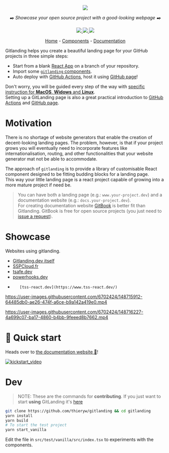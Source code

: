 <p align="center">
    <img src="https://user-images.githubusercontent.com/6702424/149700453-81e535ba-7196-4765-88bd-ab2b30e6875b.png">  
</p>
<p align="center">
    <i>✒️ Showcase your open source project with a good-looking webpage ✒️</i>
    <br>
    <br>
    <a href="https://github.com/thieryw/gitlanding/actions">
      <img src="https://github.com/thieryw/gitlanding/workflows/ci/badge.svg?branch=main">
    </a>
    <a href="https://github.com/thieryw/gitlanding/blob/cfa7b01db162602fa6622160377f4d4e3485d4fc/tsconfig.json#L14">
        <img src="https://camo.githubusercontent.com/0f9fcc0ac1b8617ad4989364f60f78b2d6b32985ad6a508f215f14d8f897b8d3/68747470733a2f2f62616467656e2e6e65742f62616467652f547970655363726970742f7374726963742532302546302539462539322541412f626c7565">
    </a>
    <a href="https://github.com/garronej/gitlanding/blob/main/LICENSE">
      <img src="https://img.shields.io/npm/l/gitlanding">
    </a>
</p>
<p align="center">
  <a href="https://www.gitlanding.dev/">Home</a> - 
  <a href="https://www.gitlanding.dev/storybook">Components</a> - 
  <a href="https://docs.gitlanding.dev/">Documentation</a>
</p>

Gitlanding helps you create a beautiful landing page for your GitHub projects in three simple steps:

-   Start from a blank [React App](https://create-react-app.dev/) on a branch of your repository.
-   Import some [`gitlanding` components](https://www.gitlanding.dev/storybook/).
-   Auto deploy with [GitHub Actions](https://github.com/features/actions), host it using [GitHub page](https://pages.github.com/)!

Don't worry, you will be guided every step of the way with [specific instruction for **MacOS**, **Widows** and **Linux**](https://docs.gitlanding.dev/#step-by-step-guide).  
Setting up a GitLanding page is also a great practical introduction to [GitHub Actions](https://github.com/features/actions) and [GitHub page](https://pages.github.com/).

# Motivation

There is no shortage of website generators that enable the creation of decent-looking landing pages.
The problem, however, is that if your project grows you will eventually need to incorporate
features like internationalisation, routing, and other functionalities that your website generator
mat not be able to accommodate.

The approach of `gitlanding` is to provide a library of customisable React component
designed to be fitting budding blocks for a landing page.  
This way your little landing page is a react project capable of growing into a more mature project if need be.

> You can have both a landing page (e.g.: `www.your-project.dev`) and a documentation website (e.g.: `docs.your-project.dev`).  
> For creating documentation website [GitBook](https://gitbook.com) is better fit than Gitlanding. GitBook is free for open source
> projects (you just need to [issue a request](https://user-images.githubusercontent.com/6702424/148654719-bf393721-4bf4-4814-a8ef-cf57a3318a7f.png)).

# Showcase

Websites using gitlanding.

-   [Gitlanding.dev itself](https://www.gitlanding.dev/)
-   [SSPCloud.fr](https://www.sspcloud.fr)
-   [tsafe.dev](https://www.tsafe.dev/)
-   [powerhooks.dev](https://www.powerhooks.dev/)
-        [tss-react.dev](https://www.tss-react.dev/)

https://user-images.githubusercontent.com/6702424/148715912-64485db0-ae26-474f-a6ce-b9a142a419e0.mp4

https://user-images.githubusercontent.com/6702424/148716227-4a699c07-ba17-4860-b4bb-9feeed8b7662.mp4

# 🚀 Quick start

Heads over to [the documentation website 📙](https://docs.gitlanding.dev/)!

[![kickstart_video](https://user-images.githubusercontent.com/6702424/148655634-bcc2ef69-9720-4224-9da5-0af88eb9d906.png)](https://youtu.be/taDGhL0z7wc)

# Dev

> NOTE: These are the commands for **contributing**.
> If you just want to start **using** GitLanding it's [here](https://docs.gitlanding.dev/)

```bash
git clone https://github.com/thieryw/gitlanding && cd gitlanding
yarn install
yarn build
# To start the test project
yarn start_vanilla
```

Edit the file in `src/test/vanilla/src/index.tsx` to experiments with the components.
